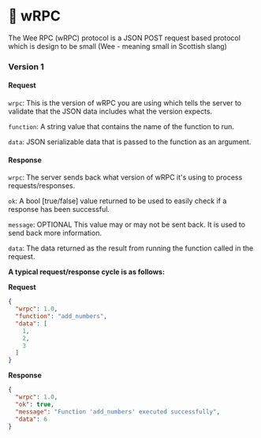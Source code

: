 # 📡 wRPC

The Wee RPC (wRPC) protocol is a JSON POST request based protocol which is design to be small (Wee - meaning small in Scottish slang)

### Version 1

#### Request

`wrpc`: This is the version of wRPC you are using which tells the server to validate that the JSON data includes what the version expects.

`function`: A string value that contains the name of the function to run.

`data`: JSON serializable data that is passed to the function as an argument.

#### Response

`wrpc`: The server sends back what version of wRPC it's using to process requests/responses.

`ok`: A bool [true/false] value returned to be used to easily check if a response has been successful.

`message`: OPTIONAL This value may or may not be sent back. It is used to send back more information.

`data`: The data returned as the result from running the function called in the request.

**A typical request/response cycle is as follows:**

**Request**

```json
{
  "wrpc": 1.0,
  "function": "add_numbers",
  "data": [
    1,
    2,
    3
  ]
}
```

**Response**

```json
{
  "wrpc": 1.0,
  "ok": true,
  "message": "Function 'add_numbers' executed successfully",
  "data": 6
}
```
